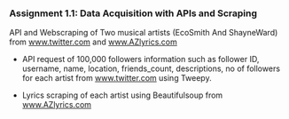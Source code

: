 ### Assignment 1.1: Data Acquisition with APIs and Scraping

API and Webscraping of Two musical artists (EcoSmith And ShayneWard) from www.twitter.com and www.AZlyrics.com

* API request of 100,000 followers information such as follower ID, username, name, location, friends_count, descriptions, no of followers for each artist from www.twitter.com using Tweepy.

* Lyrics scraping of each artist using Beautifulsoup from www.AZlyrics.com

